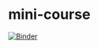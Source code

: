 # mini-course
[![Binder](https://mybinder.org/badge.svg)](https://mybinder.org/v2/gh/PetrolBot/mini-course/master?filepath=https%3A%2F%2Fgithub.com%2FPetrolBot%2Fmini-course%2Fblob%2Fmaster%2Findex.ipynb)
